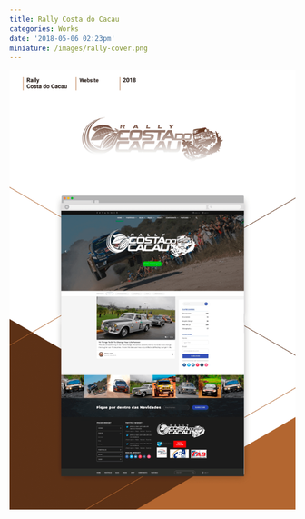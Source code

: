 ```yaml
---
title: Rally Costa do Cacau
categories: Works
date: '2018-05-06 02:23pm'
miniature: /images/rally-cover.png
---
```

![Rally Costa do Cacau](/images/rally-case.png)
